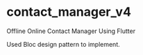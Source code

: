 # contact_manager_v4

Offline Online Contact Manager Using Flutter

 Used Bloc design pattern to implement.
